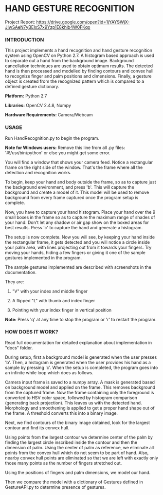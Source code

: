 # HAND GESTURE RECOGNITION
Project Report:
https://drive.google.com/open?id=1jYAYSWjX-JIwSAeN7yBEIxS7x9Yzp1E8khib4W0FKqo

### INTRODUCTION
This project implements a hand recognition and hand gesture recognition system using OpenCV on Python 2.7. A histogram based approach is used to separate out a hand from the background image. Background cancellation techniques are used to obtain optimum results. The detected hand is then processed and modelled by finding contours and convex hull to recognize finger and palm positions and dimensions. Finally, a gesture object is created from the recognized pattern which is compared to a defined gesture dictionary.

**Platform:** Python 2.7

**Libraries:** OpenCV 2.4.8, Numpy

**Hardware Requirements:** Camera/Webcam

### USAGE

Run HandRecognition.py to begin the program.

**Note for Windows users:**
Remove this line from all .py files: '#!/usr/bin/python' or else you might get some error.

You will find a window that shows your camera feed. Notice a rectangular frame on the right side of the window. That's the frame where all the detection and recognition works.

To begin, keep your hand and body outside the frame, so as to capture just the background environment, and press 'b'. This will capture the background and create a model of it. This model will be used to remove background from every frame captured once the program setup is complete. 

Now, you have to capture your hand histogram. Place your hand over the 9 small boxes in the frame so as to capture the maximum range of shades of your hand. Don't let any shadow or air gap show on the boxed areas for best results. Press 'c' to capture the hand and generate a histogram. 

The setup is now complete. Now you will see, by keeping your hand inside the rectangular frame, it gets detected and you will notice a circle inside your palm area, with lines projecting out from it towards your fingers. Try moving your hands, hiding a few fingers or giving it one of the sample gestures implemented in the program.

The sample gestures implemented are described with screenshots in the documentation. 

They are:

1. "V" with your index and middle finger

2. A flipped "L" with thumb and index finger

3. Pointing with your index finger in vertical position

**Note:** Press 'q' at any time to stop the program or 'r' to restart the program.

### HOW DOES IT WORK?

Read full documentation for detailed explanation about implementation in "docs" folder.

During setup, first a background model is generated when the user presses 'b'. Then, a histogram is generated when the user provides his hand as a sample by pressing 'c'. When the setup is completed, the program goes into an infinite while loop which does as follows.

Camera input frame is saved to a numpy array. A mask is generated based on background model and applied on the frame. This removes background from the captured frame. Now the frame containing only the foreground is converted to HSV color space, followed by histogram comparison (generating back projection). This leaves us with the detected hand. Morphology and smoothening is applied to get a proper hand shape out of the frame. A threshold converts this into a binary image.

Next, we find contours of the binary image obtained, look for the largest contour and find its convex hull.

Using points from the largest contour we determine center of the palm by finding the largest circle inscribed inside the contour and then the dimension of palm. Using the center of palm as reference, we eliminate all points from the convex hull which do not seem to be part of hand. Also, nearby convex hull points are eliminated so that we are left with exactly only those many points as the number of fingers stretched out.

Using the positions of fingers and palm dimensions, we model our hand.

Then we compare the model with a dictionary of Gestures defined in GestureAPI.py to determine presence of gestures.
